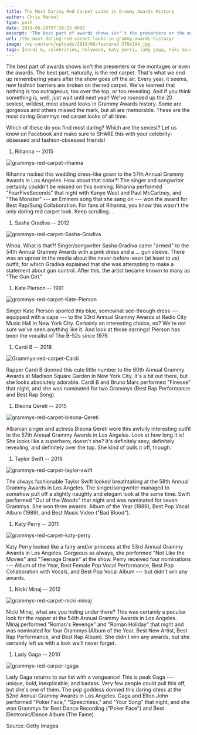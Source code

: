 ```yaml
---
title: The Most Daring Red Carpet Looks in Grammy Awards History
author: Chris Manoel
type: post
date: 2019-06-28T07:39:23.000Z
excerpt: 'The best part of awards shows isn''t the presenters or the montages or even the awards. The best part, naturally, is the red carpet. That''s what we end up remembering years after the show goes off the air.'
url: /the-most-daring-red-carpet-looks-in-grammy-awards-history/
image: /wp-content/uploads/2019/06/featured-370x194.jpg
tags: [cardi b, celebrities, holywood, katy perry, lady gaga, niki minaj, red carpet]
---
```


The best part of awards shows isn't the presenters or the montages or even the awards. The best part, naturally, is the red carpet. That's what we end up remembering years after the show goes off the air. Every year, it seems, new fashion barriers are broken on the red carpet. We've learned that nothing is too outrageous, too over the top, or too revealing. And if you think something is, well, just wait until next year! We've rounded up the 20 sexiest, wildest, most absurd looks in Grammy Awards history. Some are gorgeous and others missed the mark, but all are memorable. These are the most daring Grammys red carpet looks of all time.

Which of these do you find most daring? Which are the sexiest? Let us know on Facebook and make sure to SHARE this with your celebrity-obsessed and fashion-obsessed friends!

1.  Rihanna -- 2015

![grammys-red-carpet-rihanna](/wp-content/uploads/2019/06/grammys-red-carpet-rihanna-GettyImages-466540266-238x300.jpg)

Rihanna rocked this wedding dress-like gown to the 57th Annual Grammy Awards in Los Angeles. How about that color?! The singer and songwriter certainly couldn't be missed on this evening. Rihanna performed "FourFiveSeconds" that night with Kanye West and Paul McCartney, and "The Monster" --- an Eminem song that she sang on --- won the award for Best Rap/Sung Collaboration. For fans of Rihanna, you know this wasn't the only daring red carpet look. Keep scrolling…

1.  Sasha Gradiva -- 2012

![grammys-red-carpet-Sasha-Gradiva](/wp-content/uploads/2019/06/grammys-red-carpet-Sasha-Gradiva-238x300.jpg)

Whoa. What is that?! Singer/songwriter Sasha Gradiva came "armed" to the 54th Annual Grammy Awards with a pink dress and a … gun sleeve. There was an uproar in the media about the never-before-seen (at least to us) outfit, for which Gradiva explained that she was attempting to make a statement about gun control. After this, the artist became known to many as "The Gun Girl."

1.  Kate Pierson -- 1991

![grammys-red-carpet-Kate-Pierson](/wp-content/uploads/2019/06/grammys-red-carpet-Kate-Pierson-GettyImages-169954863-238x300.jpg)

Singer Kate Pierson sported this blue, somewhat see-through dress --- equipped with a cape --- to the 33rd Annual Grammy Awards at Radio City Music Hall in New York City. Certainly an interesting choice, no? We're not sure we've seen anything like it. And look at those earrings! Pierson has been the vocalist of The B-52s since 1976.

1.  Cardi B -- 2018

![Grammys-red-carpet-Cardi](/wp-content/uploads/2019/06/Grammys-red-carpet-Cardi-190x300.jpg)

Rapper Cardi B donned this cute little number to the 60th Annual Grammy Awards at Madison Square Garden in New York City. It's a bit out there, but she looks absolutely adorable. Cardi B and Bruno Mars performed "Finesse" that night, and she was nominated for two Grammys (Best Rap Performance and Best Rap Song).

1.  Bleona Qereti -- 2015

![grammys-red-carpet-bleona-Qereti](/wp-content/uploads/2019/06/grammys-red-carpet-bleona-Qereti-300x189.jpg)

Albanian singer and actress Bleona Qereti wore this awfully interesting outfit to the 57th Annual Grammy Awards in Los Angeles. Look at how long it is! She looks like a superhero, doesn't she? It's definitely sexy, definitely revealing, and definitely over the top. She kind of pulls it off, though.

1.  Taylor Swift -- 2016

![grammys-red-carpet-taylor-swift](/wp-content/uploads/2019/06/grammys-red-carpet-taylor-swift-190x300.jpg)

The always fashionable Taylor Swift looked breathtaking at the 58th Annual Grammy Awards in Los Angeles. The singer/songwriter managed to somehow pull off a slightly naughty and elegant look at the same time. Swift performed "Out of the Woods" that night and was nominated for seven Grammys. She won three awards: Album of the Year (1989), Best Pop Vocal Album (1989), and Best Music Video ("Bad Blood").

1.  Katy Perry -- 2011

![grammys-red-carpet-katy-perry](/wp-content/uploads/2019/06/grammys-red-carpet-katy-perry-286x300.jpg)

Katy Perry looked like a fairy and/or princess at the 53rd Annual Grammy Awards in Los Angeles. Gorgeous as always, she performed "Not Like the Movies" and "Teenage Dream" at the show. Perry received four nominations --- Album of the Year, Best Female Pop Vocal Performance, Best Pop Collaboration with Vocals, and Best Pop Vocal Album --- but didn't win any awards.

1.  Nicki Minaj -- 2012

![grammys-red-carpet-nicki-minaj](/wp-content/uploads/2019/06/grammys-red-carpet-nicki-minaj-238x300.jpg)

Nicki Minaj, what are you hiding under there? This was certainly a peculiar look for the rapper at the 54th Annual Grammy Awards in Los Angeles. Minaj performed "Roman's Revenge" and "Roman Holiday" that night and was nominated for four Grammys (Album of the Year, Best New Artist, Best Rap Performance, and Best Rap Album). She didn't win any awards, but she certainly left us with a look we'll never forget.

1.  Lady Gaga -- 2010

![grammys-red-carper-lgaga](/wp-content/uploads/2019/06/grammys-red-carper-lgaga-GettyImages-96335455-190x300.jpg)

Lady Gaga returns to our list with a vengeance! This is peak Gaga --- unique, bold, inexplicable, and badass. Very few people could pull this off, but she's one of them. The pop goddess donned this daring dress at the 52nd Annual Grammy Awards in Los Angeles. Gaga and Elton John performed "Poker Face," "Speechless," and "Your Song" that night, and she won Grammys for Best Dance Recording ("Poker Face") and Best Electronic/Dance Album (The Fame).

Source: Getty Images
